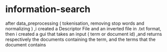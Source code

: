 # information-search
after data_preprocessing ( tokenisation, removing stop words and normalizing )  ,i created a Descriptor File and an inverted file in .txt format, then i created a gui  that takes an input ( term or document id) ,and returns respectively the documents containing the term, and the terms that the document contains 
